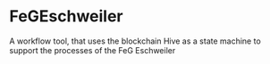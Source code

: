 # FeGEschweiler
A workflow tool, that uses the blockchain Hive as a state machine to support the processes of the FeG Eschweiler
